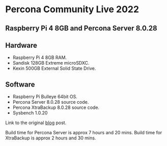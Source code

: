 # Percona Community Live 2022

## Raspberry Pi 4 8GB and Percona Server 8.0.28

## Hardware

- Raspberry Pi 4 8GB RAM.
- Sandisk 128GB Extreme microSDXC.
- Kexin 500GB External Solid State Drive.

## Software

- Raspberry Pi Bulleye 64bit OS.
- Percona Server 8.0.28 source code.
- Percona XtraBackup 8.0.28 source code.
- Sysbench 1.0.20

Link to the original [blog](https://percona.community/blog/2022/04/05/percona-server-raspberry-pi/) post.

Build time for Percona Server is approx 7 hours and 20 mins.
Build time for XtraBackup is approx 2 hours and 30 mins.

